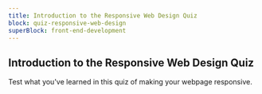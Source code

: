 ```yaml
---
title: Introduction to the Responsive Web Design Quiz
block: quiz-responsive-web-design
superBlock: front-end-development
---
```


## Introduction to the Responsive Web Design Quiz

Test what you've learned in this quiz of making your webpage responsive.
